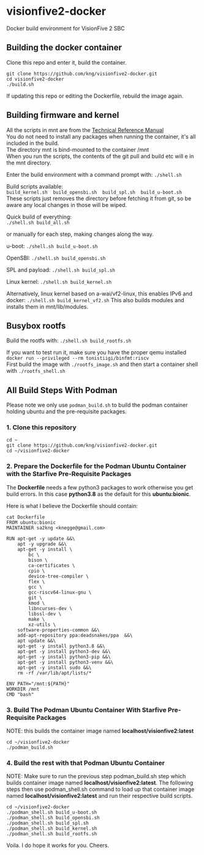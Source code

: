# visionfive2-docker
Docker build environment for VisionFive 2 SBC

## Building the docker container
Clone this repo and enter it, build the container.
```
git clone https://github.com/kng/visionfive2-docker.git
cd visionfive2-docker
./build.sh
```

If updating this repo or editing the Dockerfile, rebuild the image again.

## Building firmware and kernel
All the scripts in mnt are from the [Technical Reference Manual](https://doc-en.rvspace.org/VisionFive2/PDF/VisionFive2_SW_TRM.pdf)<br>
You do not need to install any packages when running the container, it's all included in the build.<br>
The directory mnt is bind-mounted to the container /mnt<br>
When you run the scripts, the contents of the git pull and build etc will e in the mnt directory.<br>

Enter the build environment with a command prompt with: `./shell.sh`

Build scripts available:<br>
`build_kernel.sh  build_opensbi.sh  build_spl.sh  build_u-boot.sh`<br>
These scripts just removes the directory before fetching it from git, so be aware any local changes in those will be wiped.

Quick build of everything:<br>
`./shell.sh build_all.sh`

or manually for each step, making changes along the way.

u-boot:
`./shell.sh build_u-boot.sh`

OpenSBI:
`./shell.sh build_opensbi.sh`

SPL and payload:
`./shell.sh build_spl.sh`

Linux kernel:
`./shell.sh build_kernel.sh`

Alternatively, linux kernel based on a-wai/vf2-linux, this enables IPv6 and docker:
`./shell.sh build_kernel_vf2.sh`
This also builds modules and installs them in mnt/lib/modules.

## Busybox rootfs

Build the rootfs with:
`./shell.sh build_rootfs.sh`

If you want to test run it, make sure you have the proper qemu installed `docker run --privileged --rm tonistiigi/binfmt:riscv`<br>
First build the image with `./rootfs_image.sh` and then start a container shell with `./rootfs_shell.sh`

## All Build Steps With Podman

Please note we only use `podman_build.sh` to build the podman container holding ubuntu and the pre-requisite packages.

### 1. Clone this repository

```
cd ~
git clone https://github.com/kng/visionfive2-docker.git
cd ~/visionfive2-docker
```

### 2. Prepare the Dockerfile for the Podman Ubuntu Container with the Starfive Pre-Requisite Packages

The **Dockerfile** needs a few python3 packages to work otherwise you get build errors.  In this case **python3.8** as the default for this **ubuntu:bionic**.

Here is what I believe the Dockerfile should contain:

```
cat Dockerfile
FROM ubuntu:bionic
MAINTAINER sa2kng <knegge@gmail.com>

RUN apt-get -y update &&\
    apt -y upgrade &&\
    apt-get -y install \
        bc \
        bison \
        ca-certificates \
        cpio \
        device-tree-compiler \
        flex \
        gcc \
        gcc-riscv64-linux-gnu \
        git \
        kmod \
        libncurses-dev \
        libssl-dev \
        make \
        xz-utils \
	software-properties-common &&\
	add-apt-repository ppa:deadsnakes/ppa  &&\
	apt update &&\
	apt-get -y install python3.8 &&\
	apt-get -y install python3-dev &&\
	apt-get -y install python3-pip &&\
	apt-get -y install python3-venv &&\ 
	apt-get -y install sudo &&\
	rm -rf /var/lib/apt/lists/*

ENV PATH="/mnt:${PATH}"
WORKDIR /mnt
CMD "bash"

```

### 3. Build The Podman Ubuntu Container With Starfive Pre-Requisite Packages

NOTE: this builds the container image named **localhost/visionfive2:latest**

```
cd ~/visionfive2-docker
./podman_build.sh 
```

### 4. Build the rest with that Podman Ubuntu Container

NOTE: Make sure to run the previous step podman_build.sh step which builds container image named **localhost/visionfive2:latest**.
The following steps then use podman_shell.sh command to load up that container image named **localhost/visionfive2:latest** and run their respective build scripts.

```
cd ~/visionfive2-docker
./podman_shell.sh build_u-boot.sh
./podman_shell.sh build_opensbi.sh
./podman_shell.sh build_spl.sh
./podman_shell.sh build_kernel.sh
./podman_shell.sh build_rootfs.sh
```

Voila.  I do hope it works for you.  Cheers.
